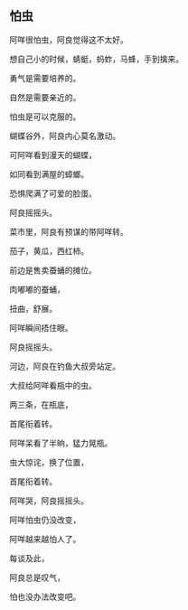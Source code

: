 ## 怕虫

阿咩很怕虫，阿良觉得这不太好。

想自己小的时候，蜻蜓，蚂蚱，马蜂，手到擒来。

勇气是需要培养的。

自然是需要亲近的。

怕虫是可以克服的。



蝴蝶谷外，阿良内心莫名激动。

可阿咩看到漫天的蝴蝶，

如同看到满屋的蟑螂。

恐惧爬满了可爱的脸蛋。

阿良摇摇头。



菜市里，阿良有预谋的带阿咩转。

茄子，黄瓜，西红柿。

前边是售卖蚕蛹的摊位。

肉嘟嘟的蚕蛹，

扭曲，舒展。

阿咩瞬间捂住眼。

阿良摇摇头。



河边，阿良在钓鱼大叔旁站定。

大叔给阿咩看瓶中的虫。

两三条，在瓶底，

首尾衔着转。

阿咩呆看了半晌，猛力晃瓶。

虫大惊诧，换了位置，

首尾衔着转。

阿咩哭，阿良摇摇头。



阿咩怕虫仍没改变，

阿咩越来越怕人了。

每谈及此，

阿良总是叹气，

怕也没办法改变吧。

